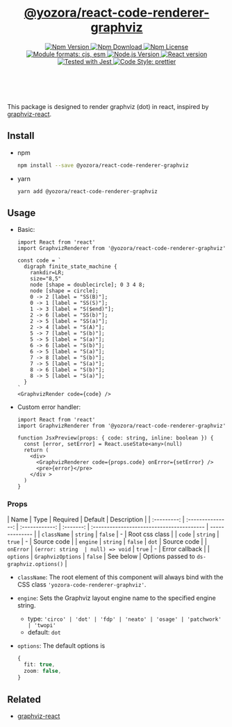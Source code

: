 <header>
  <h1 align="center">
    <a href="https://github.com/yozorajs/yozora-react/tree/release-2.x.x/packages/react-code-renderer-graphviz#readme">@yozora/react-code-renderer-graphviz</a>
  </h1>
  <div align="center">
    <a href="https://www.npmjs.com/package/@yozora/react-code-renderer-graphviz">
      <img
        alt="Npm Version"
        src="https://img.shields.io/npm/v/@yozora/react-code-renderer-graphviz.svg"
      />
    </a>
    <a href="https://www.npmjs.com/package/@yozora/react-code-renderer-graphviz">
      <img
        alt="Npm Download"
        src="https://img.shields.io/npm/dm/@yozora/react-code-renderer-graphviz.svg"
      />
    </a>
    <a href="https://www.npmjs.com/package/@yozora/react-code-renderer-graphviz">
      <img
        alt="Npm License"
        src="https://img.shields.io/npm/l/@yozora/react-code-renderer-graphviz.svg"
      />
    </a>
    <a href="#install">
      <img
        alt="Module formats: cjs, esm"
        src="https://img.shields.io/badge/module_formats-cjs%2C%20esm-green.svg"
      />
    </a>
    <a href="https://github.com/nodejs/node">
      <img
        alt="Node.js Version"
        src="https://img.shields.io/node/v/@yozora/react-code-renderer-graphviz"
      />
    </a>
    <a href="https://github.com/facebook/react">
      <img
        alt="React version"
        src="https://img.shields.io/npm/dependency-version/@yozora/react-code-renderer-graphviz/peer/react"
      />
    </a>
    <a href="https://github.com/facebook/jest">
      <img
        alt="Tested with Jest"
        src="https://img.shields.io/badge/tested_with-jest-9c465e.svg"
      />
    </a>
    <a href="https://github.com/prettier/prettier">
      <img
        alt="Code Style: prettier"
        src="https://img.shields.io/badge/code_style-prettier-ff69b4.svg?style=flat-square"
      />
    </a>
  </div>
</header>
<br/>

This package is designed to render graphviz (dot) in react, inspired by [graphviz-react][].

## Install

- npm

  ```bash
  npm install --save @yozora/react-code-renderer-graphviz
  ```

- yarn

  ```bash
  yarn add @yozora/react-code-renderer-graphviz
  ```

## Usage

- Basic:

  ```tsx
  import React from 'react'
  import GraphvizRenderer from '@yozora/react-code-renderer-graphviz'

  const code = `
    digraph finite_state_machine {
      rankdir=LR;
      size="8,5"
      node [shape = doublecircle]; 0 3 4 8;
      node [shape = circle];
      0 -> 2 [label = "SS(B)"];
      0 -> 1 [label = "SS(S)"];
      1 -> 3 [label = "S($end)"];
      2 -> 6 [label = "SS(b)"];
      2 -> 5 [label = "SS(a)"];
      2 -> 4 [label = "S(A)"];
      5 -> 7 [label = "S(b)"];
      5 -> 5 [label = "S(a)"];
      6 -> 6 [label = "S(b)"];
      6 -> 5 [label = "S(a)"];
      7 -> 8 [label = "S(b)"];
      7 -> 5 [label = "S(a)"];
      8 -> 6 [label = "S(b)"];
      8 -> 5 [label = "S(a)"];
    }
  `
  <GraphvizRender code={code} />
  ```

- Custom error handler:

  ```tsx
  import React from 'react'
  import GraphvizRenderer from '@yozora/react-code-renderer-graphviz'

  function JsxPreview(props: { code: string, inline: boolean }) {
    const [error, setError] = React.useState<any>(null)
    return (
      <div>
        <GraphvizRenderer code={props.code} onError={setError} />
        <pre>{error}</pre>
      </div >
    )
  }
  ```

### Props

|    Name     |       Type        |    Required    |  Default  | Description                               |
| :---------: | :---------------: | :------------: | :-------: | :---------------------------------------- | -------------- |
| `className` |     `string`      |    `false`     |     -     | Root css class                            |
|   `code`    |     `string`      |     `true`     |     -     | Source code                               |
|  `engine`   |     `string`      |    `false`     |   `dot`   | Source code                               |
|  `onError`  |  `(error: string  | null) => void` |  `true`   | -                                         | Error callback |
|  `options`  | `GraphvizOptions` |    `false`     | See below | Options passed to `ds-graphviz.options()` |

- `className`: The root element of this component will always bind with the CSS class
  `'yozora-code-renderer-graphviz'`.

- `engine`: Sets the Graphviz layout engine name to the specified engine string.

  - type: `'circo' | 'dot' | 'fdp' | 'neato' | 'osage' | 'patchwork' | 'twopi'`
  - default: `dot`

- `options`: The default options is

  ```typescript
  {
    fit: true,
    zoom: false,
  }
  ```

## Related

- [graphviz-react][]

[graphviz-react]: https://github.com/DomParfitt/graphviz-react
